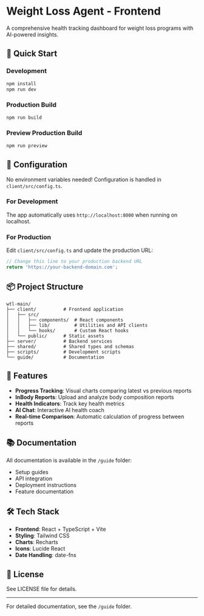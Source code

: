 # Weight Loss Agent - Frontend

A comprehensive health tracking dashboard for weight loss programs with AI-powered insights.

## 🚀 Quick Start

### Development
```bash
npm install
npm run dev
```

### Production Build
```bash
npm run build
```

### Preview Production Build
```bash
npm run preview
```

## 🔧 Configuration

No environment variables needed! Configuration is handled in `client/src/config.ts`.

### For Development
The app automatically uses `http://localhost:8000` when running on localhost.

### For Production
Edit `client/src/config.ts` and update the production URL:
```typescript
// Change this line to your production backend URL
return 'https://your-backend-domain.com';
```

## 📦 Project Structure

```
wtl-main/
├── client/          # Frontend application
│   ├── src/
│   │   ├── components/  # React components
│   │   ├── lib/         # Utilities and API clients
│   │   └── hooks/       # Custom React hooks
│   └── public/      # Static assets
├── server/          # Backend services
├── shared/          # Shared types and schemas
├── scripts/         # Development scripts
└── guide/           # Documentation
```

## 🌟 Features

- **Progress Tracking**: Visual charts comparing latest vs previous reports
- **InBody Reports**: Upload and analyze body composition reports
- **Health Indicators**: Track key health metrics
- **AI Chat**: Interactive AI health coach
- **Real-time Comparison**: Automatic calculation of progress between reports

## 📚 Documentation

All documentation is available in the `/guide` folder:
- Setup guides
- API integration
- Deployment instructions
- Feature documentation

## 🛠️ Tech Stack

- **Frontend**: React + TypeScript + Vite
- **Styling**: Tailwind CSS
- **Charts**: Recharts
- **Icons**: Lucide React
- **Date Handling**: date-fns

## 📝 License

See LICENSE file for details.

---

For detailed documentation, see the `/guide` folder.

